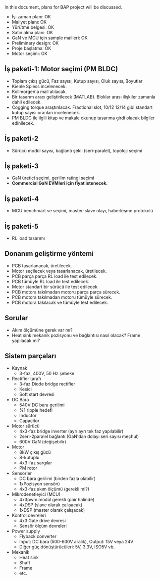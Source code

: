 In this document, plans for BAP project will be discussed.
* İş-zaman planı: OK
* Maliyet planı: OK
* Yürütme belgesi: OK
* Satın alma planı: OK
* GaN ve MCU için sample mailleri: OK
* Preliminary design: OK
* Proje başlatma: OK
* Motor seçimi: OK

## İş paketi-1: Motor seçimi (PM BLDC)
* Toplam çıkış gücü, Faz sayısı, Kutup sayısı, Oluk sayısı, Boyutlar
* Kienle Spiess incelenecek.
* Kollmorgen'a mail atılacak.
* Bir tasarım aracı geliştirilecek (MATLAB). Bloklar arası ilişkiler zamanla dahil edilecek.
* Cogging torque araştırılacak. Fractional slot, 10/12 12/14 gibi standart kutup sayısı oranları incelenecek.
* PM BLDC ile ilgili kitap ve makale okunup tasarıma girdi olacak bilgiler edinilecek.

## İş paketi-2
* Sürücü modül sayısı, bağlantı şekli (seri-paralel), topoloji seçimi

## İş paketi-3
* GaN üretici seçimi, gerilim ratingi seçimi
* **Commercial GaN EVMleri için fiyat istenecek.**

## İş paketi-4
* MCU benchmart ve seçimi, master-slave olayı, haberleşme protokolü

## İş paketi-5
* RL load tasarımı

## Donanım geliştirme yöntemi
* PCB tasarlanacak, üretilecek.
* Motor seçilecek veya tasarlanacak, üretilecek.
* PCB parça parça RL load ile test edilecek.
* PCB tümüyle RL load ile test edilecek.
* Motor standart bir sürücü ile test edilecek.
* PCB motora takılmadan motoru parça parça sürecek.
* PCB motora takılmadan motoru tümüyle sürecek.
* PCB motora takılacak ve tümüyle test edilecek.

## Sorular
* Akım ölçümüne gerek var mı?
* Heat sink mekanik pozisyonu ve bağlantısı nasıl olacak? Frame yapılacak mı?

## Sistem parçaları
* Kaynak
  * 3-faz, 400V, 50 Hz şebeke
* Rectifier tarafı
  * 3-faz Diode bridge rectifier
  * Kesici
  * Soft start devresi
* DC Bara
  * 540V DC bara gerilimi
  * %1 ripple hedefi
  * Inductor
  * Capacitor
* Motor sürücü
  * 4x3-faz bridge inverter (ayrı ayrı tek faz yapılabilir)
  * 2seri-2paralel bağlantı (GaN'dan dolayı seri sayısı meçhul)
  * 600V GaN (değişebilir)
* Motor
  * 8kW çıkış gücü
  * 8-kutuplu
  * 4x3-faz sargılar
  * PM rotor
* Sensörler
  * DC bara gerilimi (birden fazla olabilir)
  * 1xPozisyon sensörü
  * 4x3-faz akım ölçümü (gerekli mi?)
* Mikrodenetleyici (MCU)
  * 4x3pwm modül gerekli (pair halinde)
  * 4xDSP (slave olarak çalışacak)
  * 1xDSP (master olarak çalışacak)
* Kontrol devreleri
  * 4x3 Gate drive devresi
  * Sensör ölçüm devreleri
* Power supply
  * Flyback converter
  * Input: DC bara (500-600V aralık), Output: 15V veya 24V
  * Diğer güç dönüştürücüleri: 5V, 3.3V, ISO5V vb.
* Mekanik
  * Heat sink
  * Shaft
  * Frame
  * etc.
